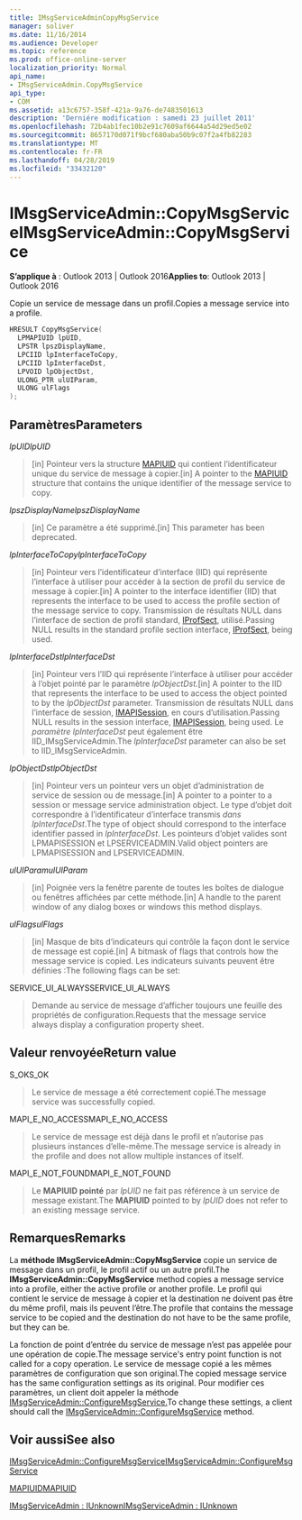 ```yaml
---
title: IMsgServiceAdminCopyMsgService
manager: soliver
ms.date: 11/16/2014
ms.audience: Developer
ms.topic: reference
ms.prod: office-online-server
localization_priority: Normal
api_name:
- IMsgServiceAdmin.CopyMsgService
api_type:
- COM
ms.assetid: a13c6757-358f-421a-9a76-de7483501613
description: 'Derniére modification : samedi 23 juillet 2011'
ms.openlocfilehash: 72b4ab1fec10b2e91c7609af6644a54d29ed5e02
ms.sourcegitcommit: 8657170d071f9bcf680aba50b9c07f2a4fb82283
ms.translationtype: MT
ms.contentlocale: fr-FR
ms.lasthandoff: 04/28/2019
ms.locfileid: "33432120"
---
```

# <a name="imsgserviceadmincopymsgservice"></a><span data-ttu-id="db296-103">IMsgServiceAdmin::CopyMsgService</span><span class="sxs-lookup"><span data-stu-id="db296-103">IMsgServiceAdmin::CopyMsgService</span></span>

  
  
<span data-ttu-id="db296-104">**S’applique à** : Outlook 2013 | Outlook 2016</span><span class="sxs-lookup"><span data-stu-id="db296-104">**Applies to**: Outlook 2013 | Outlook 2016</span></span> 
  
<span data-ttu-id="db296-105">Copie un service de message dans un profil.</span><span class="sxs-lookup"><span data-stu-id="db296-105">Copies a message service into a profile.</span></span> 
  
```cpp
HRESULT CopyMsgService(
  LPMAPIUID lpUID,
  LPSTR lpszDisplayName,
  LPCIID lpInterfaceToCopy,
  LPCIID lpInterfaceDst,
  LPVOID lpObjectDst,
  ULONG_PTR ulUIParam,
  ULONG ulFlags
);
```

## <a name="parameters"></a><span data-ttu-id="db296-106">Paramètres</span><span class="sxs-lookup"><span data-stu-id="db296-106">Parameters</span></span>

 <span data-ttu-id="db296-107">_lpUID_</span><span class="sxs-lookup"><span data-stu-id="db296-107">_lpUID_</span></span>
  
> <span data-ttu-id="db296-108">[in] Pointeur vers la structure [MAPIUID](mapiuid.md) qui contient l’identificateur unique du service de message à copier.</span><span class="sxs-lookup"><span data-stu-id="db296-108">[in] A pointer to the [MAPIUID](mapiuid.md) structure that contains the unique identifier of the message service to copy.</span></span> 
    
 <span data-ttu-id="db296-109">_lpszDisplayName_</span><span class="sxs-lookup"><span data-stu-id="db296-109">_lpszDisplayName_</span></span>
  
> <span data-ttu-id="db296-110">[in] Ce paramètre a été supprimé.</span><span class="sxs-lookup"><span data-stu-id="db296-110">[in] This parameter has been deprecated.</span></span> 
    
 <span data-ttu-id="db296-111">_lpInterfaceToCopy_</span><span class="sxs-lookup"><span data-stu-id="db296-111">_lpInterfaceToCopy_</span></span>
  
> <span data-ttu-id="db296-112">[in] Pointeur vers l’identificateur d’interface (IID) qui représente l’interface à utiliser pour accéder à la section de profil du service de message à copier.</span><span class="sxs-lookup"><span data-stu-id="db296-112">[in] A pointer to the interface identifier (IID) that represents the interface to be used to access the profile section of the message service to copy.</span></span> <span data-ttu-id="db296-113">Transmission de résultats NULL dans l’interface de section de profil standard, [IProfSect](iprofsectimapiprop.md), utilisé.</span><span class="sxs-lookup"><span data-stu-id="db296-113">Passing NULL results in the standard profile section interface, [IProfSect](iprofsectimapiprop.md), being used.</span></span>
    
 <span data-ttu-id="db296-114">_lpInterfaceDst_</span><span class="sxs-lookup"><span data-stu-id="db296-114">_lpInterfaceDst_</span></span>
  
> <span data-ttu-id="db296-115">[in] Pointeur vers l’IID qui représente l’interface à utiliser pour accéder à l’objet pointé par le paramètre _lpObjectDst._</span><span class="sxs-lookup"><span data-stu-id="db296-115">[in] A pointer to the IID that represents the interface to be used to access the object pointed to by the  _lpObjectDst_ parameter.</span></span> <span data-ttu-id="db296-116">Transmission de résultats NULL dans l’interface de session, [IMAPISession](imapisessioniunknown.md), en cours d’utilisation.</span><span class="sxs-lookup"><span data-stu-id="db296-116">Passing NULL results in the session interface, [IMAPISession](imapisessioniunknown.md), being used.</span></span> <span data-ttu-id="db296-117">Le  _paramètre lpInterfaceDst_ peut également être IID_IMsgServiceAdmin.</span><span class="sxs-lookup"><span data-stu-id="db296-117">The  _lpInterfaceDst_ parameter can also be set to IID_IMsgServiceAdmin.</span></span> 
    
 <span data-ttu-id="db296-118">_lpObjectDst_</span><span class="sxs-lookup"><span data-stu-id="db296-118">_lpObjectDst_</span></span>
  
> <span data-ttu-id="db296-119">[in] Pointeur vers un pointeur vers un objet d’administration de service de session ou de message.</span><span class="sxs-lookup"><span data-stu-id="db296-119">[in] A pointer to a pointer to a session or message service administration object.</span></span> <span data-ttu-id="db296-120">Le type d’objet doit correspondre à l’identificateur d’interface transmis  _dans lpInterfaceDst_.</span><span class="sxs-lookup"><span data-stu-id="db296-120">The type of object should correspond to the interface identifier passed in  _lpInterfaceDst_.</span></span> <span data-ttu-id="db296-121">Les pointeurs d’objet valides sont LPMAPISESSION et LPSERVICEADMIN.</span><span class="sxs-lookup"><span data-stu-id="db296-121">Valid object pointers are LPMAPISESSION and LPSERVICEADMIN.</span></span>
    
 <span data-ttu-id="db296-122">_ulUIParam_</span><span class="sxs-lookup"><span data-stu-id="db296-122">_ulUIParam_</span></span>
  
> <span data-ttu-id="db296-123">[in] Poignée vers la fenêtre parente de toutes les boîtes de dialogue ou fenêtres affichées par cette méthode.</span><span class="sxs-lookup"><span data-stu-id="db296-123">[in] A handle to the parent window of any dialog boxes or windows this method displays.</span></span>
    
 <span data-ttu-id="db296-124">_ulFlags_</span><span class="sxs-lookup"><span data-stu-id="db296-124">_ulFlags_</span></span>
  
> <span data-ttu-id="db296-125">[in] Masque de bits d’indicateurs qui contrôle la façon dont le service de message est copié.</span><span class="sxs-lookup"><span data-stu-id="db296-125">[in] A bitmask of flags that controls how the message service is copied.</span></span> <span data-ttu-id="db296-126">Les indicateurs suivants peuvent être définies :</span><span class="sxs-lookup"><span data-stu-id="db296-126">The following flags can be set:</span></span>
    
<span data-ttu-id="db296-127">SERVICE_UI_ALWAYS</span><span class="sxs-lookup"><span data-stu-id="db296-127">SERVICE_UI_ALWAYS</span></span> 
  
> <span data-ttu-id="db296-128">Demande au service de message d’afficher toujours une feuille des propriétés de configuration.</span><span class="sxs-lookup"><span data-stu-id="db296-128">Requests that the message service always display a configuration property sheet.</span></span>
    
## <a name="return-value"></a><span data-ttu-id="db296-129">Valeur renvoyée</span><span class="sxs-lookup"><span data-stu-id="db296-129">Return value</span></span>

<span data-ttu-id="db296-130">S_OK</span><span class="sxs-lookup"><span data-stu-id="db296-130">S_OK</span></span> 
  
> <span data-ttu-id="db296-131">Le service de message a été correctement copié.</span><span class="sxs-lookup"><span data-stu-id="db296-131">The message service was successfully copied.</span></span>
    
<span data-ttu-id="db296-132">MAPI_E_NO_ACCESS</span><span class="sxs-lookup"><span data-stu-id="db296-132">MAPI_E_NO_ACCESS</span></span> 
  
> <span data-ttu-id="db296-133">Le service de message est déjà dans le profil et n’autorise pas plusieurs instances d’elle-même.</span><span class="sxs-lookup"><span data-stu-id="db296-133">The message service is already in the profile and does not allow multiple instances of itself.</span></span>
    
<span data-ttu-id="db296-134">MAPI_E_NOT_FOUND</span><span class="sxs-lookup"><span data-stu-id="db296-134">MAPI_E_NOT_FOUND</span></span> 
  
> <span data-ttu-id="db296-135">Le **MAPIUID pointé** par  _lpUID_ ne fait pas référence à un service de message existant.</span><span class="sxs-lookup"><span data-stu-id="db296-135">The **MAPIUID** pointed to by  _lpUID_ does not refer to an existing message service.</span></span> 
    
## <a name="remarks"></a><span data-ttu-id="db296-136">Remarques</span><span class="sxs-lookup"><span data-stu-id="db296-136">Remarks</span></span>

<span data-ttu-id="db296-137">La **méthode IMsgServiceAdmin::CopyMsgService** copie un service de message dans un profil, le profil actif ou un autre profil.</span><span class="sxs-lookup"><span data-stu-id="db296-137">The **IMsgServiceAdmin::CopyMsgService** method copies a message service into a profile, either the active profile or another profile.</span></span> <span data-ttu-id="db296-138">Le profil qui contient le service de message à copier et la destination ne doivent pas être du même profil, mais ils peuvent l’être.</span><span class="sxs-lookup"><span data-stu-id="db296-138">The profile that contains the message service to be copied and the destination do not have to be the same profile, but they can be.</span></span> 
  
<span data-ttu-id="db296-139">La fonction de point d’entrée du service de message n’est pas appelée pour une opération de copie.</span><span class="sxs-lookup"><span data-stu-id="db296-139">The message service's entry point function is not called for a copy operation.</span></span> <span data-ttu-id="db296-140">Le service de message copié a les mêmes paramètres de configuration que son original.</span><span class="sxs-lookup"><span data-stu-id="db296-140">The copied message service has the same configuration settings as its original.</span></span> <span data-ttu-id="db296-141">Pour modifier ces paramètres, un client doit appeler la méthode [IMsgServiceAdmin::ConfigureMsgService.](imsgserviceadmin-configuremsgservice.md)</span><span class="sxs-lookup"><span data-stu-id="db296-141">To change these settings, a client should call the [IMsgServiceAdmin::ConfigureMsgService](imsgserviceadmin-configuremsgservice.md) method.</span></span> 
  
## <a name="see-also"></a><span data-ttu-id="db296-142">Voir aussi</span><span class="sxs-lookup"><span data-stu-id="db296-142">See also</span></span>



[<span data-ttu-id="db296-143">IMsgServiceAdmin::ConfigureMsgService</span><span class="sxs-lookup"><span data-stu-id="db296-143">IMsgServiceAdmin::ConfigureMsgService</span></span>](imsgserviceadmin-configuremsgservice.md)
  
[<span data-ttu-id="db296-144">MAPIUID</span><span class="sxs-lookup"><span data-stu-id="db296-144">MAPIUID</span></span>](mapiuid.md)
  
[<span data-ttu-id="db296-145">IMsgServiceAdmin : IUnknown</span><span class="sxs-lookup"><span data-stu-id="db296-145">IMsgServiceAdmin : IUnknown</span></span>](imsgserviceadminiunknown.md)

